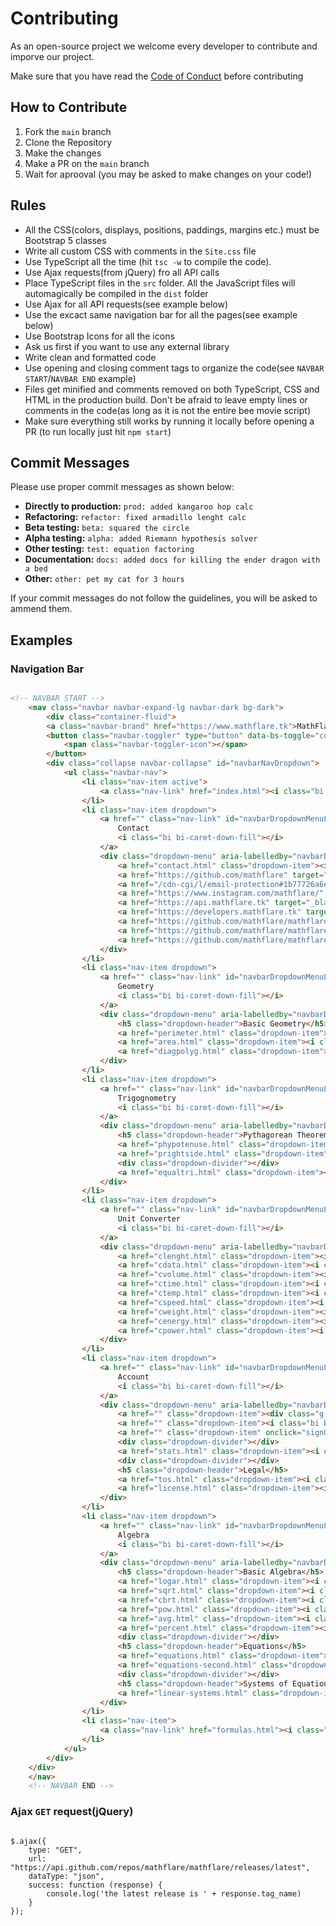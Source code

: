 # Contributing

As an open-source project we welcome every developer to contribute and imporve our project.

Make sure that you have read the [Code of Conduct](https://github.com/liquid-geometry/liquidgeometry/blob/main/CODE_OF_CONDUCT.md) before contributing

## How to Contribute

1. Fork the `main` branch
2. Clone the Repository
3. Make the changes
4. Make a PR on the `main` branch
5. Wait for aprooval (you may be asked to make changes on your code!)

## Rules

- All the CSS(colors, displays, positions, paddings, margins etc.) must be Bootstrap 5 classes
- Write all custom CSS with comments in the `Site.css` file
- Use TypeScript all the time (hit `tsc -w` to compile the code).
- Use Ajax requests(from jQuery) fro all API calls
- Place TypeScript files in the `src` folder. All the JavaScript files will automagically be compiled in the `dist` folder
- Use Ajax for all API requests(see example below)
- Use the excact same navigation bar for all the pages(see example below)
- Use Bootstrap Icons for all the icons
- Ask us first if you want to use any external library
- Write clean and formatted code
- Use opening and closing comment tags to organize the code(see `NAVBAR START`/`NAVBAR END` example)
- Files get minified and comments removed on both TypeScript, CSS and HTML in the production build. Don't be afraid to leave empty lines or comments in the code(as long as it is not the entire bee movie script)
- Make sure everything still works by running it locally before opening a PR (to run locally just hit `npm start`)

## Commit Messages

Please use proper commit messages as shown below:
- **Directly to production:** `prod: added kangaroo hop calc`
- **Refactoring:** `refactor: fixed armadillo lenght calc`
- **Beta testing:** `beta: squared the circle`
- **Alpha testing:** `alpha: added Riemann hypothesis solver`
- **Other testing:** `test: equation factoring`
- **Documentation:** `docs: added docs for killing the ender dragon with a bed`
- **Other:** `other: pet my cat for 3 hours`

If your commit messages do not follow the guidelines, you will be asked to ammend them.

## Examples

### Navigation Bar

```HTML

<!-- NAVBAR START -->
    <nav class="navbar navbar-expand-lg navbar-dark bg-dark">
        <div class="container-fluid">
        <a class="navbar-brand" href="https://www.mathflare.tk">MathFlare</a>
        <button class="navbar-toggler" type="button" data-bs-toggle="collapse" data-bs-target="#navbarNavDropdown" aria-controls="navbarNavDropdown" aria-expanded="false" aria-label="Toggle navigation">
            <span class="navbar-toggler-icon"></span>
        </button>
        <div class="collapse navbar-collapse" id="navbarNavDropdown">
            <ul class="navbar-nav">
                <li class="nav-item active">
                    <a class="nav-link" href="index.html"><i class="bi bi-house"></i> Home</a>
                </li>
                <li class="nav-item dropdown">
                    <a href="" class="nav-link" id="navbarDropdownMenuLink" data-bs-toggle="dropdown" aria-haspopup="true" aria-expanded="false">
                        Contact
                        <i class="bi bi-caret-down-fill"></i>
                    </a>
                    <div class="dropdown-menu" aria-labelledby="navbarDropdownMenuLink">
                        <a href="contact.html" class="dropdown-item"><i class="bi bi-telephone-fill"></i> Contact Form</a>
                        <a href="https://github.com/mathflare" target="_blank" class="dropdown-item"><i class="bi bi-github"></i> GitHub</a>
                        <a href="/cdn-cgi/l/email-protection#1b77726a6e727f367c7e74767e6f69625b7f707a6f68727468356f70" target="_blank" class="dropdown-item"><i class="bi bi-envelope-fill"></i> Email</a>
                        <a href="https://www.instagram.com/mathflare/" class="dropdown-item"><i class="bi bi-instagram"></i> Instagram</a>
                        <a href="https://api.mathflare.tk" target="_blank" class="dropdown-item"><i class="bi bi-hdd-stack-fill"></i> REST API</a>
                        <a href="https://developers.mathflare.tk" target="_blank" class="dropdown-item"><i class="bi bi-code-slash"></i> For Developers</a>
                        <a href="https://github.com/mathflare/mathflare" target="_blank" class="dropdown-item"><i class="bi bi-terminal-fill"></i> Clone the Repo</a>
                        <a href="https://github.com/mathflare/mathflare/issues" target="_blank" class="dropdown-item"><i class="bi bi-bug-fill"></i> Report a Bug</a>
                        <a href="https://github.com/mathflare/mathflare/issues" target="_blank" class="dropdown-item"><i class="bi bi-lightbulb-fill"></i> Suggest an Edit</a>
                    </div>
                </li>
                <li class="nav-item dropdown">
                    <a href="" class="nav-link" id="navbarDropdownMenuLink" data-bs-toggle="dropdown" aria-haspopup="true" aria-expanded="false">
                        Geometry
                        <i class="bi bi-caret-down-fill"></i>
                    </a>
                    <div class="dropdown-menu" aria-labelledby="navbarDropdownMenuLink">
                        <h5 class="dropdown-header">Basic Geometry</h5>
                        <a href="perimeter.html" class="dropdown-item"><i class="bi bi-bounding-box"></i> Perimeter Calculator</a>
                        <a href="area.html" class="dropdown-item"><i class="bi bi-grid-3x3"></i> Area Calculator</a>
                        <a href="diagpolyg.html" class="dropdown-item"><i class="bi bi-slash-square"></i> Diagonal Calculator</a>
                    </div>
                </li>
                <li class="nav-item dropdown">
                    <a href="" class="nav-link" id="navbarDropdownMenuLink" data-bs-toggle="dropdown" aria-haspopup="true" aria-expanded="false">
                        Trigognometry
                        <i class="bi bi-caret-down-fill"></i>
                    </a>
                    <div class="dropdown-menu" aria-labelledby="navbarDropdownMenuLink">
                        <h5 class="dropdown-header">Pythagorean Theorem</h5>
                        <a href="phypotenuse.html" class="dropdown-item"><i class="bi bi-symmetry-vertical"></i> Hypotenuse Calculator</a>
                        <a href="prightside.html" class="dropdown-item"><i class="bi bi-symmetry-vertical"></i> Leg Calculator</a>
                        <div class="dropdown-divider"></div>
                        <a href="equaltri.html" class="dropdown-item"><i class="bi bi-symmetry-vertical"></i> Equal Triangles</a>
                    </div>
                </li>
                <li class="nav-item dropdown">
                    <a href="" class="nav-link" id="navbarDropdownMenuLink" data-bs-toggle="dropdown" aria-haspopup="true" aria-expanded="false">
                        Unit Converter
                        <i class="bi bi-caret-down-fill"></i>
                    </a>
                    <div class="dropdown-menu" aria-labelledby="navbarDropdownMenuLink">
                        <a href="clenght.html" class="dropdown-item"><i class="bi bi-rulers"></i> Lenght</a>
                        <a href="cdata.html" class="dropdown-item"><i class="bi bi-server"></i> Data</a>
                        <a href="cvolume.html" class="dropdown-item"><i class="bi bi-box"></i> Volume</a>
                        <a href="ctime.html" class="dropdown-item"><i class="bi bi-clock-fill"></i> Time</a>
                        <a href="ctemp.html" class="dropdown-item"><i class="bi bi-thermometer"></i> Temperature</a>
                        <a href="cspeed.html" class="dropdown-item"><i class="bi bi-speedometer"></i> Speed</a>
                        <a href="cweight.html" class="dropdown-item"><i class="bi bi-minecart-loaded"></i> Weight</a>
                        <a href="cenergy.html" class="dropdown-item"><i class="bi bi-lightning-fill"></i> Energy</a>
                        <a href="cpower.html" class="dropdown-item"><i class="bi bi-battery-half"></i> Power</a>
                    </div>
                </li>
                <li class="nav-item dropdown">
                    <a href="" class="nav-link" id="navbarDropdownMenuLink" data-bs-toggle="dropdown" aria-haspopup="true" aria-expanded="false">
                        Account
                        <i class="bi bi-caret-down-fill"></i>
                    </a>
                    <div class="dropdown-menu" aria-labelledby="navbarDropdownMenuLink">
                        <a href="" class="dropdown-item"><div class="g-signin2" data-onsuccess="onSignIn"></div></a>
                        <a href="" class="dropdown-item"><i class="bi bi-person-circle"></i> <span id="display">Not Signed In</span></a>
                        <a href="" class="dropdown-item" onclick="signOut();" id="signout"><i class="bi bi-door-closed"></i> Sign out</a>
                        <div class="dropdown-divider"></div>
                        <a href="stats.html" class="dropdown-item"><i class="bi bi-graph-up"></i> Stats</a>
                        <div class="dropdown-divider"></div>
                        <h5 class="dropdown-header">Legal</h5>
                        <a href="tos.html" class="dropdown-item"><i class="bi bi-card-checklist"></i> Terms of Use</a>
                        <a href="license.html" class="dropdown-item"><i class="bi bi-credit-card-2-front"></i> Software License</a>
                    </div>
                </li>
                <li class="nav-item dropdown">
                    <a href="" class="nav-link" id="navbarDropdownMenuLink" data-bs-toggle="dropdown" aria-haspopup="true" aria-expanded="false">
                        Algebra
                        <i class="bi bi-caret-down-fill"></i>
                    </a>
                    <div class="dropdown-menu" aria-labelledby="navbarDropdownMenuLink">
                        <h5 class="dropdown-header">Basic Algebra</h5>
                        <a href="logar.html" class="dropdown-item"><i class="bi bi-percent"></i> Logarithms</a>
                        <a href="sqrt.html" class="dropdown-item"><i class="bi bi-calculator"></i> Square Root Calculator</a>
                        <a href="cbrt.html" class="dropdown-item"><i class="bi bi-calculator"></i> Cube Root Calculator</a>
                        <a href="pow.html" class="dropdown-item"><i class="bi bi-power"></i> Exponents(powers)</a>
                        <a href="avg.html" class="dropdown-item"><i class="bi bi-pie-chart"></i> Average Calculator</a>
                        <a href="percent.html" class="dropdown-item"><i class="bi bi-percent"></i> Percentage Calculator</a>
                        <div class="dropdown-divider"></div>
                        <h5 class="dropdown-header">Equations</h5>
                        <a href="equations.html" class="dropdown-item"><i class="bi bi-percent"></i> 1st Degree</a>
                        <a href="equations-second.html" class="dropdown-item"><i class="bi bi-percent"></i> 2nd Degree</a>
                        <div class="dropdown-divider"></div>
                        <h5 class="dropdown-header">Systems of Equations</h5>
                        <a href="linear-systems.html" class="dropdown-item"><i class="bi bi-border-width"></i> Linear Systems</a>
                    </div>
                </li>
                <li class="nav-item">
                    <a class="nav-link" href="formulas.html"><i class="bi bi-book"></i> Formulas</a>
                </li>
            </ul>
        </div>
    </div>
    </nav>
    <!-- NAVBAR END -->

```

### Ajax `GET` request(jQuery)

```JS

$.ajax({
    type: "GET",
    url: "https://api.github.com/repos/mathflare/mathflare/releases/latest",
    dataType: "json",
    success: function (response) {
        console.log('the latest release is ' + response.tag_name)
    }
});

```
